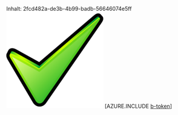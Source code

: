 Inhalt: 2fcd482a-de3b-4b99-badb-56646074e5ff![Bild](9ccabcca-39be-4b41-a0d2-f0ebbf6a0369.png)
[AZURE.INCLUDE [b-token](e8881a5c-4bde-41dc-b33e-0f7364b6db16.md)]
